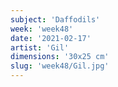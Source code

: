 ```yaml
---
subject: 'Daffodils'
week: 'week48'
date: '2021-02-17'
artist: 'Gil'
dimensions: '30x25 cm'
slug: 'week48/Gil.jpg'
---
```


